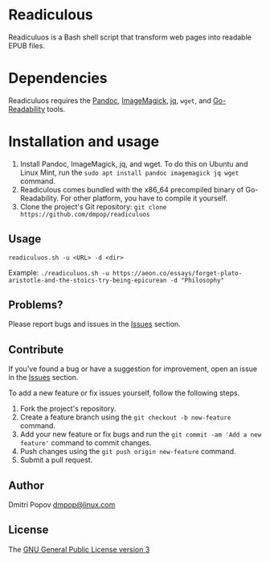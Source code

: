 # Readiculous


Readiculuos is a Bash shell script that transform web pages into readable EPUB files.


# Dependencies

Readiculuos requires the [Pandoc](https://pandoc.org), [ImageMagick](https://imagemagick.org), [jq](https://stedolan.github.io/jq/), `wget`, and [Go-Readability](https://github.com/go-shiori/go-readability) tools. 

# Installation and usage

1. Install Pandoc, ImageMagick, jq, and wget. To do this on Ubuntu and Linux Mint, run the `sudo apt install pandoc imagemagick jq wget` command.
2. Readiculous comes bundled with the x86_64 precompiled binary of Go-Readability. For other platform, you have to compile it yourself.
3. Clone the project's Git repository: `git clone https://github.com/dmpop/readiculuos`

## Usage

    readiculuos.sh -u <URL> -d <dir>

Example: `./readiculuos.sh -u https://aeon.co/essays/forget-plato-aristotle-and-the-stoics-try-being-epicurean -d "Philosophy"`

## Problems?

Please report bugs and issues in the [Issues](https://github.com/dmpop/readiculuos/issues) section.

## Contribute

If you've found a bug or have a suggestion for improvement, open an issue in the [Issues](https://github.com/dmpop/readiculuos/issues) section.

To add a new feature or fix issues yourself, follow the following steps.

1. Fork the project's repository.
2. Create a feature branch using the `git checkout -b new-feature` command.
3. Add your new feature or fix bugs and run the `git commit -am 'Add a new feature'` command to commit changes.
4. Push changes using the `git push origin new-feature` command.
5. Submit a pull request.

## Author

Dmitri Popov [dmpop@linux.com](mailto:dmpop@linux.com)

## License

The [GNU General Public License version 3](http://www.gnu.org/licenses/gpl-3.0.en.html)

